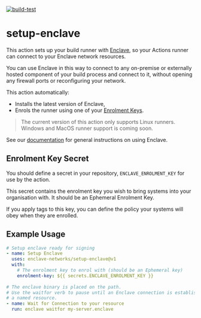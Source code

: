 [![build-test](https://github.com/enclave-networks/enclave-setup-action/actions/workflows/test.yml/badge.svg?branch=main)](https://github.com/enclave-networks/enclave-setup-action/actions/workflows/test.yml)
# setup-enclave

This action sets up your build runner with [Enclave](https://enclave.io), so your Actions runner can connect to your Enclave network resources.

You can use Enclave in this way to connect to any on-premise or externally hosted component of your build process and connect to it, without opening any firewall
ports or reconfiguring your network.

This action automatically:

- Installs the latest version of Enclave,
- Enrols the runner using one of your [Enrolment Keys](https://portal.enclave.io/my/keys).

> The current version of this action only supports Linux runners. Windows and MacOS runner support is coming soon.

See our [documentation](https://docs.enclave.io) for general instructions on using Enclave.

## Enrolment Key Secret

You should define a secret in your repository, `ENCLAVE_ENROLMENT_KEY` for use by the action.

This secret contains the enrolment key you wish to bring systems into your organisation with. It should be an Ephemeral Enrolment Key.

If you apply tags to this key, you can define the policy your systems will obey when they are enrolled.

## Example Usage

```yaml
# Setup enclave ready for signing
- name: Setup Enclave
  uses: enclave-networks/setup-enclave@v1
  with:
    # The enrolment key to enrol with (should be an Ephemeral key)
    enrolment-key: ${{ secrets.ENCLAVE_ENROLMENT_KEY }}
 
# The enclave binary is placed on the path.
# Use the waitfor verb to pause until an Enclave connection is established to
# a named resource.
- name: Wait for Connection to your resource
  run: enclave waitfor my-server.enclave
```
